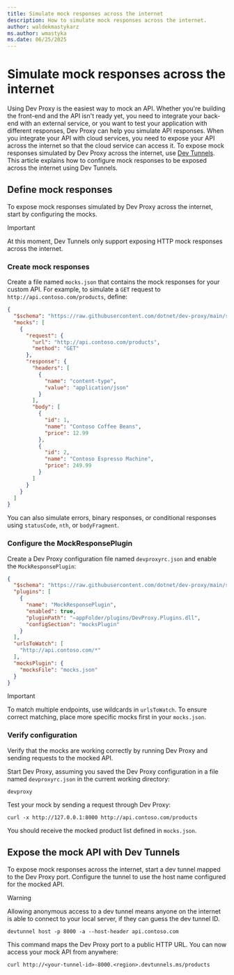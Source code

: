 ```yaml
---
title: Simulate mock responses across the internet
description: How to simulate mock responses across the internet.
author: waldekmastykarz
ms.author: wmastyka
ms.date: 06/25/2025
---
```


# Simulate mock responses across the internet

Using Dev Proxy is the easiest way to mock an API. Whether you're building the front-end and the API isn't ready yet, you need to integrate your back-end with an external service, or you want to test your application with different responses, Dev Proxy can help you simulate API responses. When you integrate your API with cloud services, you need to expose your API across the internet so that the cloud service can access it. To expose mock responses simulated by Dev Proxy across the internet, use [Dev Tunnels](/azure/developer/dev-tunnels/). This article explains how to configure mock responses to be exposed across the internet using Dev Tunnels.

## Define mock responses

To expose mock responses simulated by Dev Proxy across the internet, start by configuring the mocks.

> [!IMPORTANT]
> At this moment, Dev Tunnels only support exposing HTTP mock responses across the internet.

### Create mock responses

Create a file named `mocks.json` that contains the mock responses for your custom API. For example, to simulate a `GET` request to `http://api.contoso.com/products`, define:

```json
{
  "$schema": "https://raw.githubusercontent.com/dotnet/dev-proxy/main/schemas/v0.29.0/mockresponseplugin.mocksfile.schema.json",
  "mocks": [
    {
      "request": {
        "url": "http://api.contoso.com/products",
        "method": "GET"
      },
      "response": {
        "headers": [
          {
            "name": "content-type",
            "value": "application/json"
          }
        ],
        "body": [
          {
            "id": 1,
            "name": "Contoso Coffee Beans",
            "price": 12.99
          },
          {
            "id": 2,
            "name": "Contoso Espresso Machine",
            "price": 249.99
          }
        ]
      }
    }
  ]
}
```

You can also simulate errors, binary responses, or conditional responses using `statusCode`, `nth`, or `bodyFragment`.

### Configure the MockResponsePlugin

Create a Dev Proxy configuration file named `devproxyrc.json` and enable the `MockResponsePlugin`:

```json
{
  "$schema": "https://raw.githubusercontent.com/dotnet/dev-proxy/main/schemas/v0.29.0/rc.schema.json",
  "plugins": [
    {
      "name": "MockResponsePlugin",
      "enabled": true,
      "pluginPath": "~appFolder/plugins/DevProxy.Plugins.dll",
      "configSection": "mocksPlugin"
    }
  ],
  "urlsToWatch": [
    "http://api.contoso.com/*"
  ],
  "mocksPlugin": {
    "mocksFile": "mocks.json"
  }
}
```

> [!IMPORTANT]
> To match multiple endpoints, use wildcards in `urlsToWatch`. To ensure correct matching, place more specific mocks first in your `mocks.json`.

### Verify configuration

Verify that the mocks are working correctly by running Dev Proxy and sending requests to the mocked API.

Start Dev Proxy, assuming you saved the Dev Proxy configuration in a file named `devproxyrc.json` in the current working directory:

```console
devproxy
```

Test your mock by sending a request through Dev Proxy:

```console
curl -x http://127.0.0.1:8000 http://api.contoso.com/products
```

You should receive the mocked product list defined in `mocks.json`.

## Expose the mock API with Dev Tunnels

To expose mock responses across the internet, start a dev tunnel mapped to the Dev Proxy port. Configure the tunnel to use the host name configured for the mocked API.

> [!WARNING]
> Allowing anonymous access to a dev tunnel means anyone on the internet is able to connect to your local server, if they can guess the dev tunnel ID.

```console
devtunnel host -p 8000 -a --host-header api.contoso.com
```

This command maps the Dev Proxy port to a public HTTP URL. You can now access your mock API from anywhere:

```console
curl http://<your-tunnel-id>-8000.<region>.devtunnels.ms/products
```
